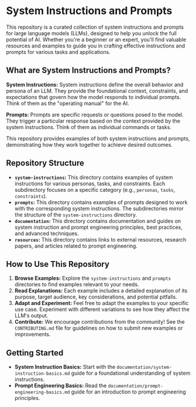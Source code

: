 # System Instructions and Prompts

This repository is a curated collection of system instructions and prompts for large language models (LLMs), designed to help you unlock the full potential of AI. Whether you're a beginner or an expert, you'll find valuable resources and examples to guide you in crafting effective instructions and prompts for various tasks and applications.

## What are System Instructions and Prompts?

**System Instructions:**  System instructions define the overall behavior and persona of an LLM. They provide the foundational context, constraints, and expectations that govern how the model responds to individual prompts. Think of them as the "operating manual" for the AI.

**Prompts:** Prompts are specific requests or questions posed to the model. They trigger a particular response based on the context provided by the system instructions.  Think of them as individual commands or tasks.

This repository provides examples of both system instructions and prompts, demonstrating how they work together to achieve desired outcomes.

## Repository Structure

* **`system-instructions`:** This directory contains examples of system instructions for various personas, tasks, and constraints.  Each subdirectory focuses on a specific category (e.g., `personas`, `tasks`, `constraints`).
* **`prompts`:** This directory contains examples of prompts designed to work with the corresponding system instructions.  The subdirectories mirror the structure of the `system-instructions` directory.
* **`documentation`:** This directory contains documentation and guides on system instruction and prompt engineering principles, best practices, and advanced techniques.
* **`resources`:** This directory contains links to external resources, research papers, and articles related to prompt engineering.

## How to Use This Repository

1. **Browse Examples:** Explore the `system-instructions` and `prompts` directories to find examples relevant to your needs.
2. **Read Explanations:** Each example includes a detailed explanation of its purpose, target audience, key considerations, and potential pitfalls.
3. **Adapt and Experiment:**  Feel free to adapt the examples to your specific use case. Experiment with different variations to see how they affect the LLM's output.
4. **Contribute:**  We encourage contributions from the community!  See the `CONTRIBUTING.md` file for guidelines on how to submit new examples or improvements.

## Getting Started

* **System Instruction Basics:** Start with the `documentation/system-instruction-basics.md` guide for a foundational understanding of system instructions.
* **Prompt Engineering Basics:**  Read the `documentation/prompt-engineering-basics.md` guide for an introduction to prompt engineering principles.
